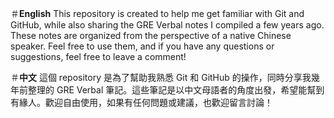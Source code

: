 ＃**English**
This repository is created to help me get familiar with Git and GitHub, while also sharing the GRE Verbal notes I compiled a few years ago. These notes are organized from the perspective of a native Chinese speaker. Feel free to use them, and if you have any questions or suggestions, feel free to leave a comment! 

＃**中文**
這個 repository 是為了幫助我熟悉 Git 和 GitHub 的操作，同時分享我幾年前整理的 GRE Verbal 筆記。這些筆記是以中文母語者的角度出發，希望能幫到有緣人。歡迎自由使用，如果有任何問題或建議，也歡迎留言討論！

